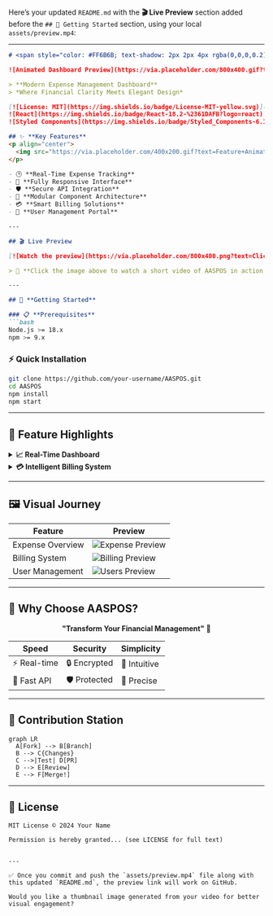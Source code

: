 Here’s your updated `README.md` with the **🎬 Live Preview** section added before the `## 🚀 Getting Started` section, using your local `assets/preview.mp4`:

---

````markdown
# <span style="color: #FF6B6B; text-shadow: 2px 2px 4px rgba(0,0,0,0.2);">A</span><span style="color: #4ECDC4;">A</span><span style="color: #45B7D1;">S</span><span style="color: #96CEB4;">P</span><span style="color: #FFEEAD;">O</span><span style="color: #FF9999;">S</span> 🚀

![Animated Dashboard Preview](https://via.placeholder.com/800x400.gif?text=Animated+Dashboard+Preview+Here)

> **Modern Expense Management Dashboard**  
> *Where Financial Clarity Meets Elegant Design*

[![License: MIT](https://img.shields.io/badge/License-MIT-yellow.svg)](https://opensource.org/licenses/MIT)
![React](https://img.shields.io/badge/React-18.2-%2361DAFB?logo=react)
![Styled Components](https://img.shields.io/badge/Styled_Components-6.1-de9ac4?logo=styled-components)

## ✨ **Key Features**  
<p align="center">
  <img src="https://via.placeholder.com/400x200.gif?text=Feature+Animation+Here" alt="Feature Demo" width="30%">
</p>

- 🕒 **Real-Time Expense Tracking**  
- 📱 **Fully Responsive Interface**  
- 🛡 **Secure API Integration**  
- 🧩 **Modular Component Architecture**  
- 💳 **Smart Billing Solutions**  
- 👥 **User Management Portal**  

---

## 🎬 Live Preview

[![Watch the preview](https://via.placeholder.com/800x400.png?text=Click+to+Watch+Preview)](./assets/preview.mp4)

> 🎥 **Click the image above to watch a short video of AASPOS in action.**

---

## 🚀 **Getting Started**

### 📋 **Prerequisites**
```bash
Node.js >= 18.x
npm >= 9.x
````

### ⚡ **Quick Installation**

```bash
git clone https://github.com/your-username/AASPOS.git
cd AASPOS
npm install
npm start
```

---

## 🎨 **Feature Highlights**

<details>
<summary><strong>📈 Real-Time Dashboard</strong></summary>

![Dashboard Animation](https://via.placeholder.com/600x200.gif?text=Dashboard+Animation)

```jsx
// Example of data fetching
useEffect(() => {
  axios.get('/api/expenses')
    .then(response => setExpenses(response.data))
    .catch(error => handleError(error));
}, []);
```

</details>

<details>
<summary><strong>💳 Intelligent Billing System</strong></summary>

```mermaid
graph TD
  A[User] -->|Creates| B(Bill)
  B --> C{Validation}
  C -->|Valid| D[Database]
  C -->|Invalid| E[Error Handling]
```

</details>

---

## 🖼 **Visual Journey**

| Feature          | Preview                                                                        |
| ---------------- | ------------------------------------------------------------------------------ |
| Expense Overview | ![Expense Preview](https://via.placeholder.com/300x200?text=Expenses+View)     |
| Billing System   | ![Billing Preview](https://via.placeholder.com/300x200?text=Billing+Interface) |
| User Management  | ![Users Preview](https://via.placeholder.com/300x200?text=User+Dashboard)      |

---

## 🌟 **Why Choose AASPOS?**

<div align="center">

**"Transform Your Financial Management"** 💼

| Speed       | Security     | Simplicity   |
| ----------- | ------------ | ------------ |
| ⚡ Real-time | 🔒 Encrypted | 🧩 Intuitive |
| 🚀 Fast API | 🛡 Protected | 🎯 Precise   |

</div>

---

## 🤝 **Contribution Station**

```mermaid
graph LR
  A[Fork] --> B[Branch]
  B --> C{Changes}
  C -->|Test| D[PR]
  D --> E[Review]
  E --> F[Merge!]
```

---

## 📜 **License**

```text
MIT License © 2024 Your Name

Permission is hereby granted... (see LICENSE for full text)
```

```

---

✅ Once you commit and push the `assets/preview.mp4` file along with this updated `README.md`, the preview link will work on GitHub.

Would you like a thumbnail image generated from your video for better visual engagement?
```
